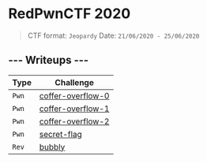 # RedPwnCTF 2020

> CTF format: `Jeopardy`
> Date: `21/06/2020 - 25/06/2020`

## --- Writeups ---
|Type|Challenge|
|---------|-----------|
|`Pwn`|[coffer-overflow-0]|
|`Pwn`|[coffer-overflow-1]|
|`Pwn`|[coffer-overflow-2]|
|`Pwn`|[secret-flag]|
|`Rev`|[bubbly]|


[coffer-overflow-0]: <https://github.com/Yankoo458/CTF-writeups/blob/master/RedpwnCTF2020/pwn/coffer-overflow-0/coffer-overflow-0.md>

[coffer-overflow-1]: <https://github.com/Yankoo458/CTF-writeups/blob/master/RedpwnCTF2020/pwn/coffer-overflow-1/coffer-overflow-1.md>

[coffer-overflow-2]: <https://github.com/Yankoo458/CTF-writeups/blob/master/RedpwnCTF2020/pwn/coffer-overflow-2/coffer-overflow-2.md>

[secret-flag]: <https://github.com/Yankoo458/CTF-writeups/blob/master/RedpwnCTF2020/pwn/secret-flag/secret-flag.md>

[bubbly]: <https://github.com/Yankoo458/CTF-writeups/blob/master/RedpwnCTF2020/rev/bubbly/bubbly.md>
